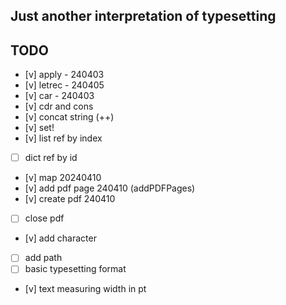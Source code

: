 ## Just another interpretation of typesetting
## TODO
 - [v] apply - 240403
 - [v] letrec - 240405
 - [v] car - 240403
 - [v] cdr and cons
 - [v] concat string (++)
 - [v] set!
 - [v] list ref by index
 - [ ] dict ref by id
 - [v] map 20240410
 - [v] add pdf page 240410 (addPDFPages)
 - [v] create pdf 240410
 - [ ] close pdf
 - [v] add character
 - [ ] add path
 - [ ] basic typesetting format
 - [v] text measuring width in pt